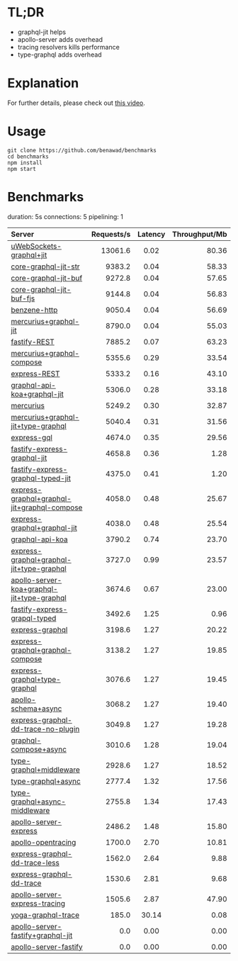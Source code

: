 # TL;DR

- graphql-jit helps
- apollo-server adds overhead
- tracing resolvers kills performance
- type-graphql adds overhead

# Explanation

For further details, please check out [this video](https://www.youtube.com/watch?v=JbV7MCeEPb8).

# Usage

```
git clone https://github.com/benawad/benchmarks
cd benchmarks
npm install
npm start
```

# Benchmarks

duration: 5s
connections: 5
pipelining: 1

| Server                                                                                                                                                                  | Requests/s | Latency | Throughput/Mb |
| :---------------------------------------------------------------------------------------------------------------------------------------------------------------------- | ---------: | :-----: | ------------: |
| [uWebSockets-graphql+jit](https://github.com/benawad/node-graphql-benchmarks/tree/master/benchmarks/uWebSockets-graphql+jit.js)                                         |    13061.6 |  0.02   |         80.36 |
| [core-graphql-jit-str](https://github.com/benawad/node-graphql-benchmarks/tree/master/benchmarks/core-graphql-jit-str.js)                                               |     9383.2 |  0.04   |         58.33 |
| [core-graphql-jit-buf](https://github.com/benawad/node-graphql-benchmarks/tree/master/benchmarks/core-graphql-jit-buf.js)                                               |     9272.8 |  0.04   |         57.65 |
| [core-graphql-jit-buf-fjs](https://github.com/benawad/node-graphql-benchmarks/tree/master/benchmarks/core-graphql-jit-buf-fjs.js)                                       |     9144.8 |  0.04   |         56.83 |
| [benzene-http](https://github.com/benawad/node-graphql-benchmarks/tree/master/benchmarks/benzene-http.js)                                                               |     9050.4 |  0.04   |         56.69 |
| [mercurius+graphql-jit](https://github.com/benawad/node-graphql-benchmarks/tree/master/benchmarks/mercurius+graphql-jit.js)                                             |     8790.0 |  0.04   |         55.03 |
| [fastify-REST](https://github.com/benawad/node-graphql-benchmarks/tree/master/benchmarks/fastify-REST.js)                                                               |     7885.2 |  0.07   |         63.23 |
| [mercurius+graphql-compose](https://github.com/benawad/node-graphql-benchmarks/tree/master/benchmarks/mercurius+graphql-compose.js)                                     |     5355.6 |  0.29   |         33.54 |
| [express-REST](https://github.com/benawad/node-graphql-benchmarks/tree/master/benchmarks/express-REST.js)                                                               |     5333.2 |  0.16   |         43.10 |
| [graphql-api-koa+graphql-jit](https://github.com/benawad/node-graphql-benchmarks/tree/master/benchmarks/graphql-api-koa+graphql-jit.js)                                 |     5306.0 |  0.28   |         33.18 |
| [mercurius](https://github.com/benawad/node-graphql-benchmarks/tree/master/benchmarks/mercurius.js)                                                                     |     5249.2 |  0.30   |         32.87 |
| [mercurius+graphql-jit+type-graphql](https://github.com/benawad/node-graphql-benchmarks/tree/master/benchmarks/mercurius+graphql-jit+type-graphql.js)                   |     5040.4 |  0.31   |         31.56 |
| [express-gql](https://github.com/benawad/node-graphql-benchmarks/tree/master/benchmarks/express-gql.js)                                                                 |     4674.0 |  0.35   |         29.56 |
| [fastify-express-graphql-jit](https://github.com/benawad/node-graphql-benchmarks/tree/master/benchmarks/fastify-express-graphql-jit.js)                                 |     4658.8 |  0.36   |          1.28 |
| [fastify-express-graphql-typed-jit](https://github.com/benawad/node-graphql-benchmarks/tree/master/benchmarks/fastify-express-graphql-typed-jit.js)                     |     4375.0 |  0.41   |          1.20 |
| [express-graphql+graphql-jit+graphql-compose](https://github.com/benawad/node-graphql-benchmarks/tree/master/benchmarks/express-graphql+graphql-jit+graphql-compose.js) |     4058.0 |  0.48   |         25.67 |
| [express-graphql+graphql-jit](https://github.com/benawad/node-graphql-benchmarks/tree/master/benchmarks/express-graphql+graphql-jit.js)                                 |     4038.0 |  0.48   |         25.54 |
| [graphql-api-koa](https://github.com/benawad/node-graphql-benchmarks/tree/master/benchmarks/graphql-api-koa.js)                                                         |     3790.2 |  0.74   |         23.70 |
| [express-graphql+graphql-jit+type-graphql](https://github.com/benawad/node-graphql-benchmarks/tree/master/benchmarks/express-graphql+graphql-jit+type-graphql.js)       |     3727.0 |  0.99   |         23.57 |
| [apollo-server-koa+graphql-jit+type-graphql](https://github.com/benawad/node-graphql-benchmarks/tree/master/benchmarks/apollo-server-koa+graphql-jit+type-graphql.js)   |     3674.6 |  0.67   |         23.00 |
| [fastify-express-grapql-typed](https://github.com/benawad/node-graphql-benchmarks/tree/master/benchmarks/fastify-express-grapql-typed.js)                               |     3492.6 |  1.25   |          0.96 |
| [express-graphql](https://github.com/benawad/node-graphql-benchmarks/tree/master/benchmarks/express-graphql.js)                                                         |     3198.6 |  1.27   |         20.22 |
| [express-graphql+graphql-compose](https://github.com/benawad/node-graphql-benchmarks/tree/master/benchmarks/express-graphql+graphql-compose.js)                         |     3138.2 |  1.27   |         19.85 |
| [express-graphql+type-graphql](https://github.com/benawad/node-graphql-benchmarks/tree/master/benchmarks/express-graphql+type-graphql.js)                               |     3076.6 |  1.27   |         19.45 |
| [apollo-schema+async](https://github.com/benawad/node-graphql-benchmarks/tree/master/benchmarks/apollo-schema+async.js)                                                 |     3068.2 |  1.27   |         19.40 |
| [express-graphql-dd-trace-no-plugin](https://github.com/benawad/node-graphql-benchmarks/tree/master/benchmarks/express-graphql-dd-trace-no-plugin.js)                   |     3049.8 |  1.27   |         19.28 |
| [graphql-compose+async](https://github.com/benawad/node-graphql-benchmarks/tree/master/benchmarks/graphql-compose+async.js)                                             |     3010.6 |  1.28   |         19.04 |
| [type-graphql+middleware](https://github.com/benawad/node-graphql-benchmarks/tree/master/benchmarks/type-graphql+middleware.js)                                         |     2928.6 |  1.27   |         18.52 |
| [type-graphql+async](https://github.com/benawad/node-graphql-benchmarks/tree/master/benchmarks/type-graphql+async.js)                                                   |     2777.4 |  1.32   |         17.56 |
| [type-graphql+async-middleware](https://github.com/benawad/node-graphql-benchmarks/tree/master/benchmarks/type-graphql+async-middleware.js)                             |     2755.8 |  1.34   |         17.43 |
| [apollo-server-express](https://github.com/benawad/node-graphql-benchmarks/tree/master/benchmarks/apollo-server-express.js)                                             |     2486.2 |  1.48   |         15.80 |
| [apollo-opentracing](https://github.com/benawad/node-graphql-benchmarks/tree/master/benchmarks/apollo-opentracing.js)                                                   |     1700.0 |  2.70   |         10.81 |
| [express-graphql-dd-trace-less](https://github.com/benawad/node-graphql-benchmarks/tree/master/benchmarks/express-graphql-dd-trace-less.js)                             |     1562.0 |  2.64   |          9.88 |
| [express-graphql-dd-trace](https://github.com/benawad/node-graphql-benchmarks/tree/master/benchmarks/express-graphql-dd-trace.js)                                       |     1530.6 |  2.81   |          9.68 |
| [apollo-server-express-tracing](https://github.com/benawad/node-graphql-benchmarks/tree/master/benchmarks/apollo-server-express-tracing.js)                             |     1505.6 |  2.87   |         47.90 |
| [yoga-graphql-trace](https://github.com/benawad/node-graphql-benchmarks/tree/master/benchmarks/yoga-graphql-trace.js)                                                   |      185.0 |  30.14  |          0.08 |
| [apollo-server-fastify+graphql-jit](https://github.com/benawad/node-graphql-benchmarks/tree/master/benchmarks/apollo-server-fastify+graphql-jit.js)                     |        0.0 |  0.00   |          0.00 |
| [apollo-server-fastify](https://github.com/benawad/node-graphql-benchmarks/tree/master/benchmarks/apollo-server-fastify.js)                                             |        0.0 |  0.00   |          0.00 |

